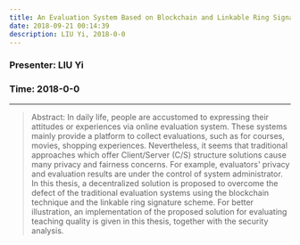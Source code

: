 ```yaml
---
title: An Evaluation System Based on Blockchain and Linkable Ring Signature
date: 2018-09-21 00:14:39
description: LIU Yi, 2018-0-0
---
```

### Presenter: LIU Yi

### Time: 2018-0-0

---

> Abstract:  In daily life, people are accustomed to expressing their attitudes or experiences via online evaluation system. These systems mainly provide a platform to collect evaluations, such as for courses, movies, shopping experiences. Nevertheless, it seems that traditional approaches which offer Client/Server (C/S) structure solutions cause many privacy and fairness concerns. For example, evaluators' privacy and evaluation results are under the control of system administrator. In this thesis, a decentralized solution is proposed to overcome the defect of the traditional evaluation systems using the blockchain technique and the linkable ring signature scheme. For better illustration, an implementation of the proposed solution for evaluating teaching quality is given in this thesis, together with the security analysis.   

